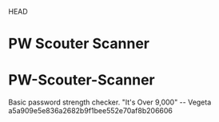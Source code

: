 HEAD
# PW Scouter Scanner 

# PW-Scouter-Scanner
Basic password strength checker. "It's Over 9,000" -- Vegeta
a5a909e5e836a2682b9f1bee552e70af8b206606
